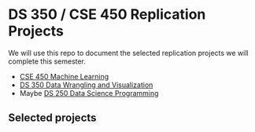 # DS 350 / CSE 450 Replication Projects

We will use this repo to document the selected replication projects we will complete this semester.

- [CSE 450 Machine Learning](https://byui-cse.github.io/cse450-course/)
- [DS 350 Data Wrangling and Visualization](https://byuistats.github.io/M335/homework_schedule.html)
- Maybe [DS 250 Data Science Programming](https://byuistats.github.io/DS250-Course/projects.html)

## Selected projects
